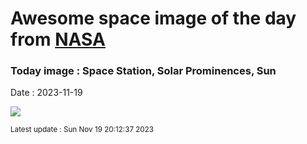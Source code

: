 
# Awesome space image of the day from [NASA](https://api.nasa.gov/)

### Today image : Space Station, Solar Prominences, Sun
Date : 2023-11-19

![](https://apod.nasa.gov/apod/image/2311/IssSun_Ergun_960.jpg)

<small>Latest update : Sun Nov 19 20:12:37 2023</small>
        
